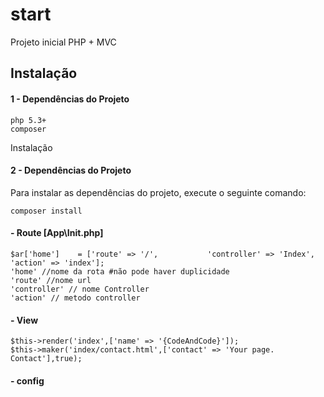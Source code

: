 # start
Projeto inicial PHP + MVC
## Instalação

#### 1 - Dependências do Projeto

    php 5.3+
    composer

Instalação

#### 2 - Dependências do Projeto

Para instalar as dependências do projeto, execute o seguinte comando:

    composer install

#### - Route [App\Init.php]

    $ar['home']    = ['route' => '/',           'controller' => 'Index', 'action' => 'index'];
    'home' //nome da rota #não pode haver duplicidade
    'route' //nome url
    'controller' // nome Controller
    'action' // metodo controller

#### - View
        
    $this->render('index',['name' => '{CodeAndCode}']);
    $this->maker('index/contact.html',['contact' => 'Your page. Contact'],true);

#### - config




